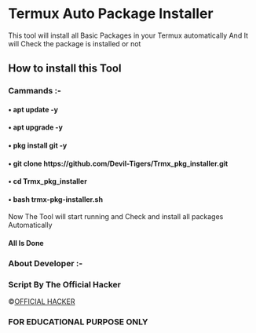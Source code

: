 <!DOCTYPE html>
<html>
<body>
<h1>Termux Auto Package Installer </h1>
<p> This tool will install all Basic Packages in your Termux automatically And It will Check the package is installed or not </p>
<h2> How to install this Tool </h3>
<H3> Cammands :- </H4>
<h4> • apt update -y </h4>
<h4> • apt upgrade -y </h4>
<h4> • pkg install git -y </h4>
<h4> • git clone https://github.com/Devil-Tigers/Trmx_pkg_installer.git </h4>
<h4> • cd Trmx_pkg_installer </h4>
<h4> • bash trmx-pkg-installer.sh </h4>
<P1> Now The Tool will start running and Check and install all packages Automatically </P1>
  
  <h4> All Is Done </h4>
  
  <h3> About Developer :-</h3>
  
  <H3> Script By The Official Hacker </H3>
  
©[OFFICIAL HACKER](https://OFFICIALHACKERERA)

<h3>FOR EDUCATIONAL PURPOSE ONLY</h3>
  
